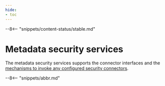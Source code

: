 ```yaml
---
hide:
- toc
---
```


<!-- SPDX-License-Identifier: CC-BY-4.0 -->
<!-- Copyright Contributors to the ODPi Egeria project 2020. -->

--8<-- "snippets/content-status/stable.md"

# Metadata security services

The metadata security services supports the connector interfaces and the [mechanisms to invoke any configured security connectors](/features/metadata-security/overview).

--8<-- "snippets/abbr.md"
